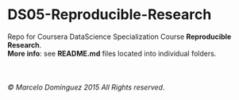 # DS05-Reproducible-Research
Repo for Coursera DataScience Specialization Course **Reproducible Research**. <br>
**More info**: see **README.md** files located into individual folders.
<br><br><br><br>
*© Marcelo Domínguez 2015 All Rights reserved*.
